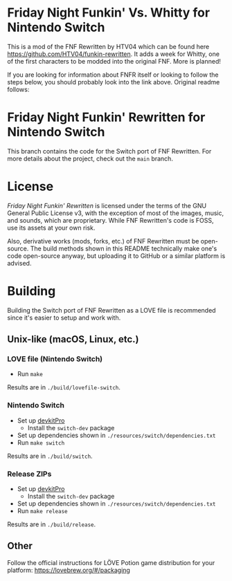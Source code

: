 # Friday Night Funkin' Vs. Whitty for Nintendo Switch
This is a mod of the FNF Rewritten by HTV04 which can be found here https://github.com/HTV04/funkin-rewritten.
It adds a week for Whitty, one of the first characters to be modded into the original FNF.
More is planned!

If you are looking for information about FNFR itself or looking to follow the steps below, you should probably look into the link above.
Original readme follows:

# Friday Night Funkin' Rewritten for Nintendo Switch
This branch contains the code for the Switch port of FNF Rewritten. For more details about the project, check out the `main` branch.

# License
*Friday Night Funkin' Rewritten* is licensed under the terms of the GNU General Public License v3, with the exception of most of the images, music, and sounds, which are proprietary. While FNF Rewritten's code is FOSS, use its assets at your own risk.

Also, derivative works (mods, forks, etc.) of FNF Rewritten must be open-source. The build methods shown in this README technically make one's code open-source anyway, but uploading it to GitHub or a similar platform is advised.

# Building
Building the Switch port of FNF Rewritten as a LOVE file is recommended since it's easier to setup and work with.

## Unix-like (macOS, Linux, etc.)
### LOVE file (Nintendo Switch)
* Run `make`

Results are in `./build/lovefile-switch`.

### Nintendo Switch
* Set up [devkitPro](https://devkitpro.org/wiki/Getting_Started)
  * Install the `switch-dev` package
* Set up dependencies shown in `./resources/switch/dependencies.txt`
* Run `make switch`

Results are in `./build/switch`.

### Release ZIPs
* Set up [devkitPro](https://devkitpro.org/wiki/Getting_Started)
  * Install the `switch-dev` package
* Set up dependencies shown in `./resources/switch/dependencies.txt`
* Run `make release`

Results are in `./build/release`.

## Other
Follow the official instructions for LÖVE Potion game distribution for your platform: https://lovebrew.org/#/packaging
